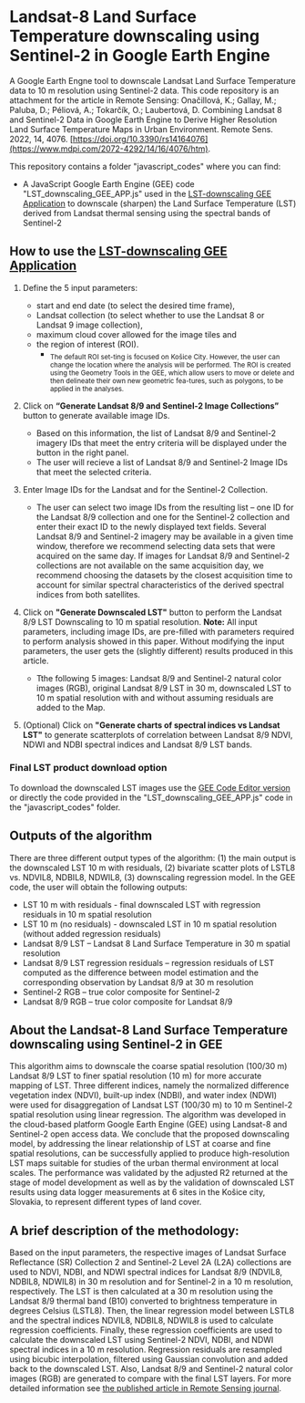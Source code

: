 # Landsat-8 Land Surface Temperature downscaling using Sentinel-2 in Google Earth Engine
A Google Earth Engne tool to downscale Landsat Land Surface Temperature data to 10 m resolution using Sentinel-2 data. 
This code repository is an attachment for the article in Remote Sensing: Onačillová, K.; Gallay, M.; Paluba, D.; Péliová, A.; Tokarčík, O.; Laubertová, D. Combining Landsat 8 and Sentinel-2 Data in Google Earth Engine to Derive Higher Resolution Land Surface Temperature Maps in Urban Environment. Remote Sens. 2022, 14, 4076. [https://doi.org/10.3390/rs14164076](https://www.mdpi.com/2072-4292/14/16/4076/htm). 

</b> This repository contains a folder "javascript_codes" where you can find:
  - A JavaScript Google Earth Engine (GEE) code "LST_downscaling_GEE_APP.js" used in the [LST-downscaling GEE Application](https://danielp.users.earthengine.app/view/lst-downscaling) to downscale (sharpen) the Land Surface Temperature (LST) derived from Landsat thermal sensing using the spectral bands of Sentinel-2 
  
   ## How to use the [LST-downscaling GEE Application](https://danielp.users.earthengine.app/view/lst-downscaling)
1. Define the 5 input parameters: 
    - start and end date (to select the desired time frame), 
    - Landsat collection (to select whether to use the Landsat 8 or Landsat 9 image collection), 
    - maximum cloud cover allowed for the image tiles and 
    - the region of interest (ROI). 
      - <sub>The default ROI set-ting is focused on Košice City. However, the user can change the location where the analysis will be performed. The ROI is created using the Geometry Tools in the GEE, which allow users to move or delete and then delineate their own new geometric fea-tures, such as polygons, to be applied in the analyses. </sub>

2. Click on **“Generate Landsat 8/9 and Sentinel-2 Image Collections”** button to generate available image IDs. 
    - Based on this information, the list of Landsat 8/9 and Sentinel-2 imagery IDs that meet the entry criteria will be displayed under the button in the right panel. 
    - The user will recieve a list of Landsat 8/9 and Sentinel-2 Image IDs that meet the selected criteria.
3. Enter Image IDs for the Landsat and for the Sentinel-2 Collection. 
    - The user can select two image IDs from the resulting list – one ID for the Landsat 8/9 collection and one for the Sentinel-2 collection and enter their exact ID to the newly displayed text fields. Several Landsat 8/9 and Sentinel-2 imagery may be available in a given time window, therefore we recommend selecting data sets that were acquired on the same day. If images for Landsat 8/9 and Sentinel-2 collections are not available on the same acquisition day, we recommend choosing the datasets by the closest acquisition time to account for similar spectral characteristics of the derived spectral indices from both satellites. 
4. Click on **"Generate Downscaled LST"** button to perform the Landsat 8/9 LST Downscaling to 10 m spatial resolution.
**Note:** All input parameters, including image IDs, are pre-filled with parameters required to perform analysis showed in this paper. Without modifying the input parameters, the user gets the (slightly different) results produced in this article.
    - Tthe following 5 images: Landsat 8/9 and Sentinel-2 natural color images (RGB), original Landsat 8/9 LST in 30 m, downscaled LST to 10 m spatial resolution with and without assuming residuals are added to the Map.
5. (Optional) Click on **"Generate charts of spectral indices vs Landsat LST"** to generate scatterplots of correlation between Landsat 8/9 NDVI, NDWI and NDBI spectral indices and Landsat 8/9 LST bands.

### Final LST product download option
To download the downscaled LST images use the [GEE Code Editor version](https://code.earthengine.google.com/005680c8acf54715c9b10e946400d842) or directly the code provided in the "LST_downscaling_GEE_APP.js" code in the "javascript_codes" folder.

## Outputs of the algorithm
There are three different output types of the algorithm: (1) the main output is the downscaled LST 10 m with residuals, (2) bivariate scatter plots of LSTL8 vs. NDVIL8, NDBIL8, NDWIL8, (3) downscaling regression model. In the GEE code, the user will obtain the following outputs:
  - LST 10 m with residuals - final downscaled LST with regression residuals in 10 m spatial resolution
  - LST 10 m (no residuals) - downscaled LST in 10 m spatial resolution (without added regression residuals)
  - Landsat 8/9 LST – Landsat 8 Land Surface Temperature in 30 m spatial resolution
  - Landsat 8/9 LST regression residuals – regression residuals of LST computed as the difference between model estimation and the corresponding observation by Landsat 8/9 at 30 m resolution 
  - Sentinel-2 RGB – true color composite for Sentinel-2
  - Landsat 8/9 RGB –  true color composite for Landsat 8/9


  ## About the Landsat-8 Land Surface Temperature downscaling using Sentinel-2 in GEE
  This algorithm aims to downscale the coarse spatial resolution (100/30 m) Landsat 8/9 LST to finer spatial resolution (10 m) for more accurate mapping of LST. Three different indices, namely the normalized difference vegetation index (NDVI), built-up index (NDBI), and water index (NDWI) were used for disaggregation of Landsat LST (100/30 m) to 10 m Sentinel-2 spatial resolution using linear regression. The algorithm was developed in the cloud-based platform Google Earth Engine (GEE) using Landsat-8 and Sentinel-2 open access data. We conclude that the proposed downscaling model, by addressing the linear relationship of LST at coarse and fine spatial resolutions, can be successfully applied to produce high-resolution LST maps suitable for studies of the urban thermal environment at local scales. The performance was validated by the adjusted R2 returned at the stage of model development as well as by the validation of downscaled LST results using data logger measurements at 6 sites in the Košice city, Slovakia, to represent different types of land cover.
  
  ## A brief description of the methodology:
  Based on the input parameters, the respective images of Landsat Surface Reflectance (SR) Collection 2 and Sentinel-2 Level 2A (L2A) collections are used to NDVI, NDBI, and NDWI spectral indices for Landsat 8/9 (NDVIL8, NDBIL8, NDWIL8) in 30 m resolution and for Sentinel-2 in a 10 m resolution, respectively. 
</b>The LST is then calculated at a 30 m resolution using the Landsat 8/9 thermal band (B10) converted to brightness temperature in degrees Celsius (LSTL8). Then, the linear regression model between LSTL8 and the spectral indices NDVIL8, NDBIL8, NDWIL8 is used to calculate regression coefficients. Finally, these regression coefficients are used to calculate the downscaled LST using Sentinel-2 NDVI, NDBI, and NDWI spectral indices in a 10 m resolution. Regression residuals are resampled using bicubic interpolation, filtered using Gaussian convolution and added back to the downscaled LST. Also, Landsat 8/9 and Sentinel-2 natural color images (RGB) are generated to compare with the final LST layers.
</b>For more detailed information see [the published article in Remote Sensing journal](https://www.mdpi.com/journal/remotesensing).
